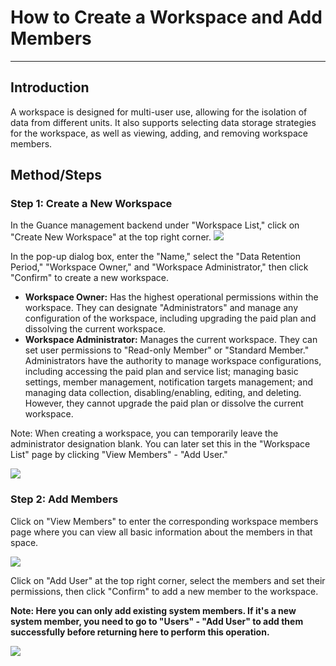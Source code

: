 # How to Create a Workspace and Add Members
---

## Introduction

A workspace is designed for multi-user use, allowing for the isolation of data from different units. It also supports selecting data storage strategies for the workspace, as well as viewing, adding, and removing workspace members.

## Method/Steps

### Step 1: Create a New Workspace

In the Guance management backend under "Workspace List," click on "Create New Workspace" at the top right corner.
![](img/17.manage_1.png)

In the pop-up dialog box, enter the "Name," select the "Data Retention Period," "Workspace Owner," and "Workspace Administrator," then click "Confirm" to create a new workspace.

- **Workspace Owner:** Has the highest operational permissions within the workspace. They can designate "Administrators" and manage any configuration of the workspace, including upgrading the paid plan and dissolving the current workspace.
- **Workspace Administrator:** Manages the current workspace. They can set user permissions to "Read-only Member" or "Standard Member." Administrators have the authority to manage workspace configurations, including accessing the paid plan and service list; managing basic settings, member management, notification targets management; and managing data collection, disabling/enabling, editing, and deleting. However, they cannot upgrade the paid plan or dissolve the current workspace.

Note: When creating a workspace, you can temporarily leave the administrator designation blank. You can later set this in the "Workspace List" page by clicking "View Members" - "Add User."

![](img/17.manage_2.png)

### Step 2: Add Members

Click on "View Members" to enter the corresponding workspace members page where you can view all basic information about the members in that space.

![](img/17.manage_4.1.png)

Click on "Add User" at the top right corner, select the members and set their permissions, then click "Confirm" to add a new member to the workspace.

**Note: Here you can only add existing system members. If it's a new system member, you need to go to "Users" - "Add User" to add them successfully before returning here to perform this operation.**

![](img/17.manage_5.1.png)